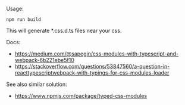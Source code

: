 Usage:

    npm run build

This will generate *.css.d.ts files near your css.

Docs:
- https://medium.com/@sapegin/css-modules-with-typescript-and-webpack-6b221ebe5f10
- https://stackoverflow.com/questions/53847560/a-question-in-reacttypescriptwebpack-with-typings-for-css-modules-loader

See also similar solution: 
- https://www.npmjs.com/package/typed-css-modules